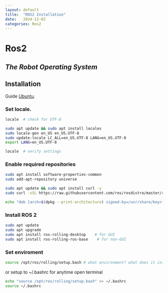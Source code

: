 ```yaml
---
layout: default
title:  "ROS2 Installation"
date:   2024-12-02
categories: Ros2
---
```



# Ros2 
## _The Robot Operating System_

## Installation

Guide [Ubuntu](https://docs.ros.org/en/rolling/Installation/Ubuntu-Install-Debs.html).

### Set locale.

```sh
locale  # check for UTF-8

sudo apt update && sudo apt install locales
sudo locale-gen en_US en_US.UTF-8
sudo update-locale LC_ALL=en_US.UTF-8 LANG=en_US.UTF-8
export LANG=en_US.UTF-8

locale  # verify settings
```

### Enable required repositories

```sh
sudo apt install software-properties-common
sudo add-apt-repository universe
```

```sh
sudo apt update && sudo apt install curl -y
sudo curl -sSL https://raw.githubusercontent.com/ros/rosdistro/master/ros.key -o /usr/share/keyrings/ros-archive-keyring.gpg
```

```sh
echo "deb [arch=$(dpkg --print-architecture) signed-by=/usr/share/keyrings/ros-archive-keyring.gpg] http://packages.ros.org/ros2/ubuntu $(. /etc/os-release && echo $UBUNTU_CODENAME) main" | sudo tee /etc/apt/sources.list.d/ros2.list > /dev/null
```

### Install ROS 2 

```sh
sudo apt update
sudo apt upgrade
sudo apt install ros-rolling-desktop    # for GUI 
sudo apt install ros-rolling-ros-base    # for non-GUI 
```

### Set enviroment 

```sh
source /opt/ros/rolling/setup.bash # what environment? what does it init?
```

or setup to ~/.bashrc for anytime open terminal 

```sh
echo "source /opt/ros/rolling/setup.bash" >> ~/.bashrc
source ~/.bashrc
```


